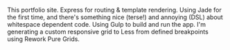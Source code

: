 This portfolio site. Express for routing & template rendering. Using Jade for the first time, and there's something nice (terse!) and annoying (DSL) about whitespace dependent code. Using Gulp to build and run the app. I'm generating a custom responsive grid to Less from defined breakpoints using Rework Pure Grids.